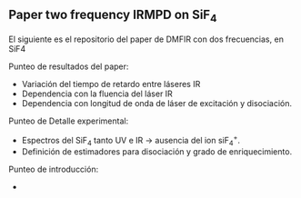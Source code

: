 ## Paper two frequency IRMPD on SiF$_4$

El siguiente es el repositorio del paper de DMFIR con dos frecuencias, en SiF4

Punteo de resultados del paper:

- Variación del tiempo de retardo entre láseres IR
- Dependencia con la fluencia del láser IR
- Dependencia con longitud de onda de láser de excitación y disociación.

Punteo de Detalle experimental:

- Espectros del SiF$_{4}$ tanto UV e IR -> ausencia del ion siF$_{4}^{+}$.
- Definición de estimadores para disociación y grado de enriquecimiento.

Punteo de introducción:

- 
